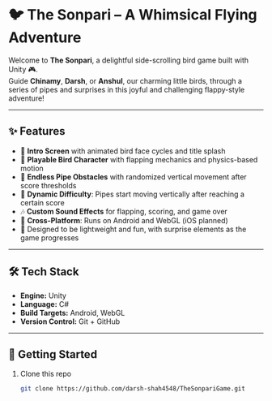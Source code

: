 # 🐦 The Sonpari – A Whimsical Flying Adventure

Welcome to **The Sonpari**, a delightful side-scrolling bird game built with Unity 🎮.  
Guide **Chinamy**, **Darsh**, or **Anshul**, our charming little birds, through a series of pipes and surprises in this joyful and challenging flappy-style adventure!

---

## ✨ Features

- 💫 **Intro Screen** with animated bird face cycles and title splash  
- 🐥 **Playable Bird Character** with flapping mechanics and physics-based motion  
- 🌄 **Endless Pipe Obstacles** with randomized vertical movement after score thresholds  
- 🧠 **Dynamic Difficulty**: Pipes start moving vertically after reaching a certain score  
- 🎶 **Custom Sound Effects** for flapping, scoring, and game over  
- 📱 **Cross-Platform**: Runs on Android and WebGL (iOS planned)  
- 🧪 Designed to be lightweight and fun, with surprise elements as the game progresses

---

## 🛠️ Tech Stack

- **Engine:** Unity
- **Language:** C#
- **Build Targets:** Android, WebGL
- **Version Control:** Git + GitHub

---

## 🚀 Getting Started

1. Clone this repo  
   ```bash
   git clone https://github.com/darsh-shah4548/TheSonpariGame.git
